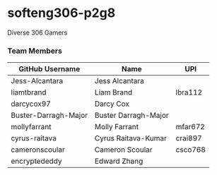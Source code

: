 # softeng306-p2g8
Diverse 306 Gamers

### Team Members

| GitHub Username | Name | UPI |
| --------------- | ---- | --- |
| Jess-Alcantara | Jess Alcantara | |
| liamtbrand | Liam Brand | lbra112 |
| darcycox97 | Darcy Cox | |
| Buster-Darragh-Major | Buster Darragh-Major | |
| mollyfarrant | Molly Farrant | mfar672 |
| cyrus-raitava | Cyrus Raitava-Kumar | crai897 |
| cameronscoular | Cameron Scoular | csco768 |
| encryptededdy | Edward Zhang | |
